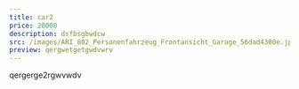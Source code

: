 ```yaml
---
title: car2
price: 20000
description: dsfbsgbwdcw
src: /images/ARI_802_Personenfahrzeug_Frontansicht_Garage_56dad4380e.jpg
preview: qergwetgetgwdvwrv
---
```

qergerge2rgwvwdv